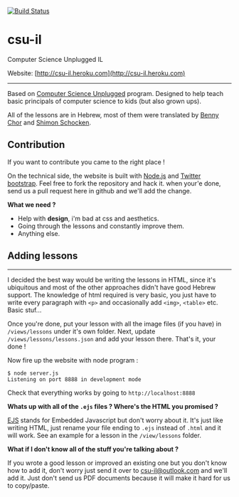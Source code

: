 [![Build Status](https://travis-ci.org/csu-il/csnc.png?branch=master)](https://travis-ci.org/csu-il/csnc.png?branch=master)

# csu-il #

Computer Science Unplugged IL

Website: [http://csu-il.heroku.com](http://csu-il.heroku.com)

----------

Based on [Computer Science Unplugged](http://csunplugged.org/) program. Designed to help teach basic principals of computer science to kids (but also grown ups).

All of the lessons are in Hebrew, most of them were translated by [Benny Chor](http://www.tau.ac.il/~bchor/) and [Shimon Schocken](http://shimonschocken.com/).



## Contribution ##


If you want to contribute you came to the right place !

On the technical side, the website is built with [Node.js](http://nodejs.org/) and [Twitter bootstrap](http://twitter.github.com/bootstrap/). Feel free to fork the repository and hack it. when your'e done, send us a pull request here in github and we'll add the change.

**What we need ?**

- Help with **design**, i'm bad at css and aesthetics.
- Going through the lessons and constantly improve them.
- Anything else.


## Adding lessons ##

----------

I decided the best way would be writing the lessons in HTML, since it's ubiquitous and most of the other approaches didn't have good Hebrew support. The knowledge of html required is very basic, you just have to write every paragraph with `<p>` and occasionally add `<img>`, `<table>` etc. Basic stuf...

Once you're done, put your lesson with all the image files (if you have) in `/views/lessons` under it's own folder. Next, update `/views/lessons/lessons.json` and add your lesson there. That's it, your done !

Now fire up the website with node program : 

    $ node server.js
    Listening on port 8888 in development mode

Check that everything works by going to `http://localhost:8888`

**Whats up with all of the `.ejs` files ? Where's the HTML you promised ?**

[EJS](http://embeddedjs.com/) stands for Embedded Javascript but don't worry about it. It's just like writing HTML, just rename your file ending to `.ejs` instead of `.html` and it will work. See an example for a lesson in the `/view/lessons` folder.


**What if I don't know all of the stuff you're talking about ?**

If you wrote a good lesson or improved an existing one but you don't know how to add it, don't worry just send it over to csu-il@outlook.com and we'll add it. Just don't send us PDF documents because it will make it hard for us to copy/paste.

